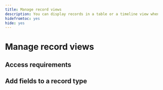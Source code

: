 ```yaml
---
title: Manage record views
description: You can display records in a table or a timeline view when using Adobe Maestro. 
hidefromtoc: yes
hide: yes
---
```


# Manage record views

<!--udpate the metadata with real information when making this avilable in TOC and in the left nav-->

<!-- not sure if this might be redundant with the "Add record fields" article because those you add in a table view - ???-->

## Access requirements

## Add fields to a record type
